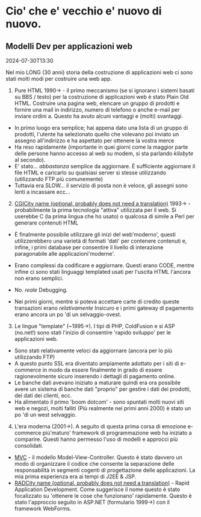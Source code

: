 # Cio' che e' vecchio e' nuovo di nuovo.

## Modelli Dev per applicazioni web

<datetime class="hidden">2024-07-30T13:30</datetime>

Nel mio LONG (30 anni) storia della costruzione di applicazioni web ci sono stati molti modi per costruire una web app.

1. Pure HTML 1990-> - il primo meccanismo (se si ignorano i sistemi basati su BBS / testo) per la costruzione di applicazioni web è stato Plain Old HTML. Costruire una pagina web, elencare un gruppo di prodotti e fornire una mail in indirizzo, numero di telefono o anche e-mail per inviare ordini a.
   Questo ha avuto alcuni vantaggi e (molti) svantaggi.

- In primo luogo era semplice; hai appena dato una lista di un gruppo di prodotti, l'utente ha selezionato quello che volevano poi inviato un assegno all'indirizzo e ha aspettato per ottenere la vostra merce
- Ha reso rapidamente (importante in quei giorni come la maggior parte delle persone hanno accesso al web su modem, si sta parlando *kilobyte* al secondo).
- E' stato... *abbastanza* semplice da aggiornare. È sufficiente aggiornare il file HTML e caricarlo su qualsiasi server si stesse utilizzando (utilizzando FTP più comunemente)
- Tuttavia era SLOW... il servizio di posta non è veloce, gli assegni sono lenti a incassare ecc...

2. [CGICity name (optional, probably does not need a translation)](https://webdevelopmenthistory.com/1993-cgi-scripts-and-early-server-side-web-programming/)  1993-> - probabilmente la prima tecnologia "attiva" utilizzata per il web. Si userebbe C (la prima lingua che ho usato) o qualcosa di simile a Perl per generare contenuti HTML

- È finalmente possibile utilizzare gli inizi del web'moderno', questi utilizzerebbero una varietà di formati 'dati' per contenere contenuti e, infine, i primi database per consentire il livello di interazione paragonabile alle applicazioni'moderne'.

- Erano complessi da codificare e aggiornare. Questi erano CODE, mentre infine ci sono stati linguaggi templated usati per l'uscita HTML l'ancora non erano semplici.

- No. *reale* Debugging.

- Nei primi giorni, mentre si poteva accettare carte di credito queste transazioni erano *relativamente* Insicuro e i primi gateway di pagamento erano ancora un po 'di un selvaggio-ovest.

3. Le lingue "template" (~1995->). I tipi di PHP, ColdFusion e sì ASP (no.net!) sono stati l'inizio di consentire 'rapido sviluppo' per le applicazioni web.

- Sono stati relativamente veloci da aggiornare (ancora per lo più utilizzando FTP)
- A questo punto SSL era diventato ampiamente adottato per i siti di e-commerce in modo da essere finalmente in grado di essere ragionevolmente sicuro inserendo i dettagli di pagamento online.
- Le banche dati avevano iniziato a maturare quindi era ora possibile avere un sistema di banche dati "proprio" per gestire i dati dei prodotti, dei dati dei clienti, ecc.
- Ha alimentato il primo 'boom dotcom' - sono spuntati molti nuovi siti web e negozi, molti falliti (Più realmente nei primi anni 2000) è stato un po 'di un west selvaggio.

4. L'era moderna (2001->). A seguito di questa prima corsa di emozione e-commerce più'maturo' framework di programmazione web ha iniziato a comparire. Questi hanno permesso l'uso di modelli e approcci più consolidati.

- [MVC](https://en.wikipedia.org/wiki/Model%E2%80%93view%E2%80%93controller) - il modello Model-View-Controller. Questo è stato davvero un modo di organizzare il codice che consente la separazione delle responsabilità in segmenti cogenti di progettazione delle applicazioni. La mia prima esperienza era ai tempi di J2EE & JSP.
- [RADCity name (optional, probably does not need a translation)](https://en.wikipedia.org/wiki/Rapid_application_development) - Rapid Application Development. Come suggerisce il nome questo è stato focalizzato su 'ottenere le cose che funzionano' rapidamente. Questo è stato l'approccio seguito in ASP.NET (formulario 1999->) con il framework WebForms.